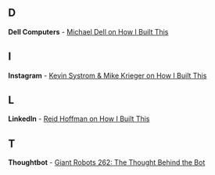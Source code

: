 ## D

**Dell Computers** - [Michael Dell on How I Built This](https://player.fm/series/how-i-built-this-with-guy-raz/dell-computers-michael-dell)

## I

**Instagram** - [Kevin Systrom & Mike Krieger on How I Built This](https://player.fm/series/how-i-built-this-with-guy-raz/instagram-kevin-systrom-mike-krieger-98iAhuOIQGDw1doL)

## L

**LinkedIn** - [Reid Hoffman on How I Built This](https://player.fm/series/how-i-built-this-with-guy-raz/linkedin-reid-hoffman)

## T

**Thoughtbot** - [Giant Robots 262: The Thought Behind the Bot](https://player.fm/series/series-1401629/262-the-thought-behind-the-bot)
